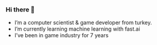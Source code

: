 ### Hi there 👋

- I’m a computer scientist & game developer from turkey.
- I’m currently learning machine learning with fast.ai
- I’ve been in game industry for 7 years

<!--
**seyahdoo/seyahdoo** is a ✨ _special_ ✨ repository because its `README.md` (this file) appears on your GitHub profile.

Here are some ideas to get you started:

- 🔭 I’m currently working on ...
- 🌱 I’m currently learning machine learning with fast.ai
- 👯 I’m looking to collaborate on ...
- 🤔 I’m looking for help with ...
- 💬 Ask me about 
- 📫 How to reach me: ...
- 😄 Pronouns: ...
- ⚡ Fun fact: ...
-->
